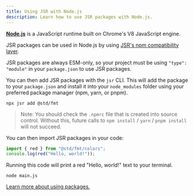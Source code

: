 ```yaml
---
title: Using JSR with Node.js
description: Learn how to use JSR packages with Node.js.
---
```


[**Node.js**](https://nodejs.org) is a JavaScript runtime built on Chrome's V8
JavaScript engine.

JSR packages can be used in Node.js by using
[JSR's npm compatibility layer](/docs/npm-compatibility).

JSR packages are always ESM-only, so your project must be using
`"type": "module"` in your `package.json` to use JSR packages.

You can then add JSR packages with the `jsr` CLI. This will add the package to
your `package.json` and install it into your `node_modules` folder using your
preferred package manager (npm, yarn, or pnpm).

```shell
npx jsr add @std/fmt
```

> Note: You should check the `.npmrc` file that is created into source control.
> Without this, future calls to `npm install` / `yarn` / `pnpm install` will not
> succeed.

You can then import JSR packages in your code:

```ts
import { red } from "@std/fmt/colors";
console.log(red("Hello, world!"));
```

Running this code will print a red "Hello, world!" text to your terminal.

```shell
node main.js
```

[Learn more about using packages.](/docs/using-packages)
